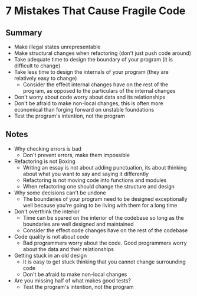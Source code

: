 # 7 Mistakes That Cause Fragile Code

## Summary
- Make illegal states unrepresentable
- Make structural changes when refactoring (don't just push code around)
- Take adequate time to design the boundary of your program (it is difficult to change)
- Take less time to design the internals of your program (they are relatively easy to change)
    - Consider the effect internal changes have on the rest of the program, as opposed to the particulars of the internal changes
- Don't worry about code worry about data and its relationships
- Don't be afraid to make non-local changes, this is often more economical than forging forward on unstable foundations
- Test the program's intention, not the program

## Notes
- Why checking errors is bad
    - Don't prevent errors, make them impossible
- Refactoring is not Boxing
    - Writing an essay is not about adding punctuation, its about thinking about what you want to say and saying it differently
    - Refactoring is not moving code into functions and modules
    - When refactoring one should change the structure and design
- Why some decisions can't be undone
    - The boundaries of your program need to be designed exceptionally well because you're going to be living with them for a long time
- Don't overthink the interior
    - Time can be spared on the interior of the codebase so long as the boundaries are well designed and maintained
    - Consider the effect code changes have on the rest of the codebase
- Code quality is not about code
    - Bad programmers worry about the code. Good programmers worry about the data and their relationships
- Getting stuck in an old design
    - It is easy to get stuck thinking that you cannot change surrounding code
    - Don't be afraid to make non-local changes
- Are you missing half of what makes good tests?
    - Test the program's intention, not the program



